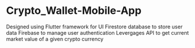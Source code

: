 # Crypto_Wallet-Mobile-App
Designed using Flutter framework for UI
Firestore database to store user data
Firebase to manage user authentication
Levergages API to get current market value of a given crypto currency
